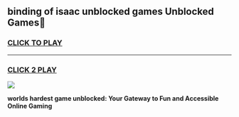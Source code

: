 
## binding of isaac unblocked games Unblocked Games👋
<h3>
<a href="https://premium.freeplayer.one?title=binding_of_isaac_unblocked_games&ref=16F">CLICK TO PLAY</a></h3>
<hr>

<h3>
<a href="https://premium.freeplayer.one?title=binding_of_isaac_unblocked_games&ref=16F">CLICK 2 PLAY</a>
  
</h3>

<a href="https://premium.freeplayer.one?title=binding_of_isaac_unblocked_games&ref=16F/"><img src="https://clearcache.store/games.png"></a>


**worlds hardest game unblocked: Your Gateway to Fun and Accessible Online Gaming**
